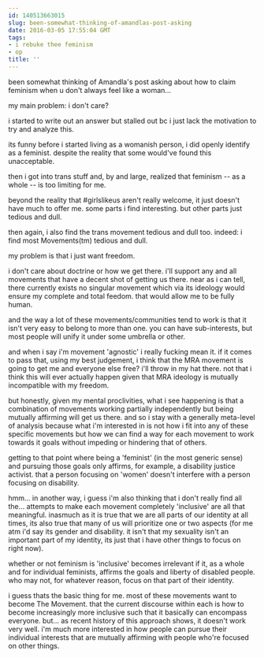 ```yaml
---
id: 140513663015
slug: been-somewhat-thinking-of-amandlas-post-asking
date: 2016-03-05 17:55:04 GMT
tags:
- i rebuke thee feminism
- op
title: ''
---
```

been somewhat thinking of Amandla's post asking about how to claim feminism when u don't always feel like a woman...

my main problem: i don't care?

i started to write out an answer but stalled out bc i just lack the motivation to try and analyze this.

its funny before i started living as a womanish person, i did openly identify as a feminist. despite the reality that some would've found this unacceptable. 

then i got into trans stuff and, by and large, realized that feminism -- as a whole -- is too limiting for me.

beyond the reality that #girlslikeus aren't really welcome, it just doesn't have much to offer me. some parts i find interesting. but other parts just tedious and dull.

then again, i also find the trans movement tedious and dull too. indeed: i find most Movements(tm) tedious and dull. 

my problem is that i just want freedom.

i don't care about doctrine or how we get there. i'll support any and all movements that have a decent shot of getting us there. near as i can tell, there currently exists no singular movement which via its ideology would ensure my complete and total feedom. that would allow me to be fully human.

and the way a lot of these movements/communities tend to work is that it isn't very easy to belong to more than one. you can have sub-interests, but most people will unify it under some umbrella or other.

and when i say i'm movement 'agnostic' i really fucking mean it. if it comes to pass that, using my best judgement, i think that the MRA movement is going to get me and everyone else free? i'll throw in my hat there. not that i think this will ever actually happen given that MRA ideology is mutually incompatible with my freedom.

but honestly, given my mental proclivities, what i see happening is that a combination of movements working partially independently but being mutually affirming will get us there. and so i stay with a generally meta-level of analysis because what i'm interested in is not how i fit into any of these specific movements but how we can find a way for each movement to work towards it goals without impeding or hindering that of others.

getting to that point where being a 'feminist' (in the most generic sense) and pursuing those goals only affirms, for example, a disability justice activist. that a person focusing on 'women' doesn't interfere with a person focusing on disability.

hmm... in another way, i guess i'm also thinking that i don't really find all the... attempts to make each movement completely 'inclusive' are all that meaningful. inasmuch as it is true that we are all parts of our identity at all times, its also true that many of us will prioritize one or two aspects (for me atm i'd say its gender and disability. it isn't that my sexuality isn't an important part of my identity, its just that i have other things to focus on right now). 

whether or not feminism is 'inclusive' becomes irrelevant if it, as a whole and for individual feminists, affirms the goals and liberty of disabled people. who may not, for whatever reason, focus on that part of their identity. 

i guess thats the basic thing for me. most of these movements want to become The Movement. that the current discourse within each is how to become increasingly more inclusive such that it basically can encompass everyone. but... as recent history of this approach shows, it doesn't work very well. i'm much more interested in how people can pursue their individual interests that are mutually affirming with people who're focused on other things.